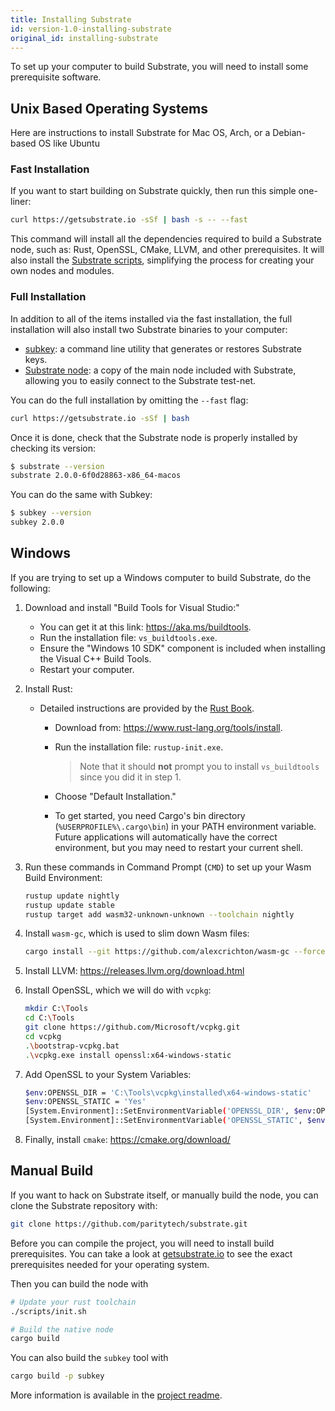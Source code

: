 ```yaml
---
title: Installing Substrate
id: version-1.0-installing-substrate
original_id: installing-substrate
---
```


To set up your computer to build Substrate, you will need to install some prerequisite software.

## Unix Based Operating Systems

Here are instructions to install Substrate for Mac OS, Arch, or a Debian-based OS like Ubuntu

### Fast Installation

If you want to start building on Substrate quickly, then run this simple one-liner:

```bash
curl https://getsubstrate.io -sSf | bash -s -- --fast
```

This command will install all the dependencies required to build a Substrate node, such as: Rust, OpenSSL, CMake, LLVM, and other prerequisites. It will also install the [Substrate scripts](getting-started/using-the-substrate-scripts.md), simplifying the process for creating your own nodes and modules.

### Full Installation

In addition to all of the items installed via the fast installation, the full installation will also install two Substrate binaries to your computer:

* [subkey](https://github.com/paritytech/substrate/tree/master/bin/subkey): a command line utility that generates or restores Substrate keys.
* [Substrate node](https://github.com/paritytech/substrate/tree/master/node): a copy of the main node included with Substrate, allowing you to easily connect to the Substrate test-net.

You can do the full installation by omitting the `--fast` flag:

```bash
curl https://getsubstrate.io -sSf | bash
```

Once it is done, check that the Substrate node is properly installed by checking its version:

```bash
$ substrate --version
substrate 2.0.0-6f0d28863-x86_64-macos
```

You can do the same with Subkey:

```bash
$ subkey --version
subkey 2.0.0
```

## Windows

If you are trying to set up a Windows computer to build Substrate, do the following:

1. Download and install "Build Tools for Visual Studio:"

    * You can get it at this link: https://aka.ms/buildtools.
    * Run the installation file: `vs_buildtools.exe`.
    * Ensure the "Windows 10 SDK" component is included when installing the Visual C++ Build Tools.
    * Restart your computer.

2. Install Rust:

    * Detailed instructions are provided by the [Rust Book](https://doc.rust-lang.org/book/ch01-01-installation.html#installing-rustup-on-windows).
        * Download from: https://www.rust-lang.org/tools/install.
        * Run the installation file: `rustup-init.exe`.

            > Note that it should **not** prompt you to install `vs_buildtools` since you did it in step 1.

        * Choose "Default Installation."
        * To get started, you need Cargo's bin directory (`%USERPROFILE%\.cargo\bin`) in your PATH environment variable. Future applications will automatically have the correct environment, but you may need to restart your current shell.

3. Run these commands in Command Prompt (`CMD`) to set up your Wasm Build Environment:

    ```bash
    rustup update nightly
    rustup update stable
    rustup target add wasm32-unknown-unknown --toolchain nightly
    ```

4. Install `wasm-gc`, which is used to slim down Wasm files:

    ```bash
    cargo install --git https://github.com/alexcrichton/wasm-gc --force
    ```

5. Install LLVM: https://releases.llvm.org/download.html

6. Install OpenSSL, which we will do with `vcpkg`:

    ```bash
    mkdir C:\Tools
    cd C:\Tools
    git clone https://github.com/Microsoft/vcpkg.git
    cd vcpkg
    .\bootstrap-vcpkg.bat
    .\vcpkg.exe install openssl:x64-windows-static
    ```

7. Add OpenSSL to your System Variables:

    ```bash
    $env:OPENSSL_DIR = 'C:\Tools\vcpkg\installed\x64-windows-static'
    $env:OPENSSL_STATIC = 'Yes'
    [System.Environment]::SetEnvironmentVariable('OPENSSL_DIR', $env:OPENSSL_DIR, [System.EnvironmentVariableTarget]::User)
    [System.Environment]::SetEnvironmentVariable('OPENSSL_STATIC', $env:OPENSSL_STATIC, [System.EnvironmentVariableTarget]::User)
    ```

8. Finally, install `cmake`: https://cmake.org/download/

## Manual Build

If you want to hack on Substrate itself, or manually build the node, you can clone the Substrate repository with:

```bash
git clone https://github.com/paritytech/substrate.git
```

Before you can compile the project, you will need to install build prerequisites. You can take a look at [getsubstrate.io](https://getsubstrate.io/) to see the exact prerequisites needed for your operating system.

Then you can build the node with

```bash
# Update your rust toolchain
./scripts/init.sh

# Build the native node
cargo build
```

You can also build the `subkey` tool with

```bash
cargo build -p subkey
```

More information is available in the [project readme](https://github.com/paritytech/substrate/#substrate).
